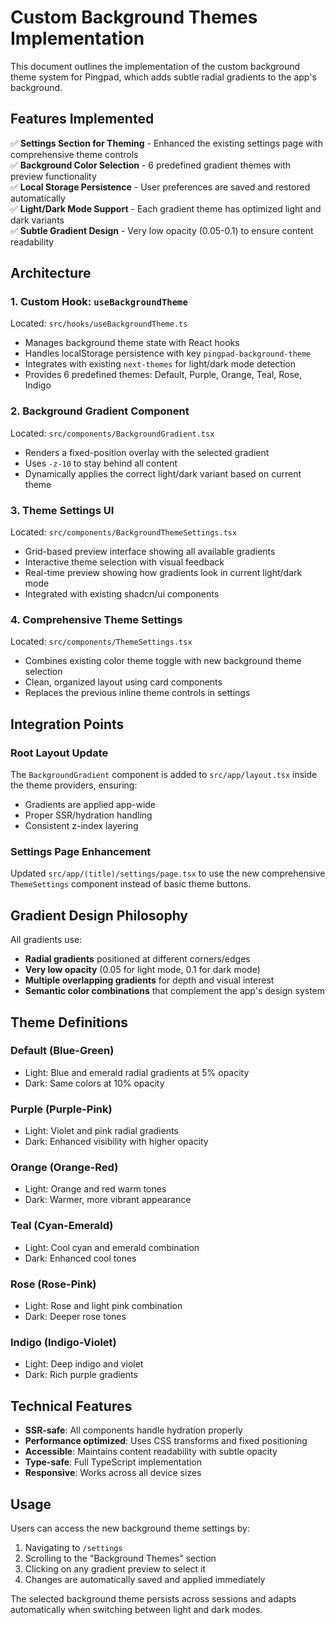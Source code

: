 # Custom Background Themes Implementation

This document outlines the implementation of the custom background theme system for Pingpad, which adds subtle radial gradients to the app's background.

## Features Implemented

✅ **Settings Section for Theming** - Enhanced the existing settings page with comprehensive theme controls  
✅ **Background Color Selection** - 6 predefined gradient themes with preview functionality  
✅ **Local Storage Persistence** - User preferences are saved and restored automatically  
✅ **Light/Dark Mode Support** - Each gradient theme has optimized light and dark variants  
✅ **Subtle Gradient Design** - Very low opacity (0.05-0.1) to ensure content readability  

## Architecture

### 1. Custom Hook: `useBackgroundTheme`
Located: `src/hooks/useBackgroundTheme.ts`

- Manages background theme state with React hooks
- Handles localStorage persistence with key `pingpad-background-theme`
- Integrates with existing `next-themes` for light/dark mode detection
- Provides 6 predefined themes: Default, Purple, Orange, Teal, Rose, Indigo

### 2. Background Gradient Component
Located: `src/components/BackgroundGradient.tsx`

- Renders a fixed-position overlay with the selected gradient
- Uses `-z-10` to stay behind all content
- Dynamically applies the correct light/dark variant based on current theme

### 3. Theme Settings UI
Located: `src/components/BackgroundThemeSettings.tsx`

- Grid-based preview interface showing all available gradients
- Interactive theme selection with visual feedback
- Real-time preview showing how gradients look in current light/dark mode
- Integrated with existing shadcn/ui components

### 4. Comprehensive Theme Settings
Located: `src/components/ThemeSettings.tsx`

- Combines existing color theme toggle with new background theme selection
- Clean, organized layout using card components
- Replaces the previous inline theme controls in settings

## Integration Points

### Root Layout Update
The `BackgroundGradient` component is added to `src/app/layout.tsx` inside the theme providers, ensuring:
- Gradients are applied app-wide
- Proper SSR/hydration handling
- Consistent z-index layering

### Settings Page Enhancement
Updated `src/app/(title)/settings/page.tsx` to use the new comprehensive `ThemeSettings` component instead of basic theme buttons.

## Gradient Design Philosophy

All gradients use:
- **Radial gradients** positioned at different corners/edges
- **Very low opacity** (0.05 for light mode, 0.1 for dark mode)
- **Multiple overlapping gradients** for depth and visual interest
- **Semantic color combinations** that complement the app's design system

## Theme Definitions

### Default (Blue-Green)
- Light: Blue and emerald radial gradients at 5% opacity
- Dark: Same colors at 10% opacity

### Purple (Purple-Pink)
- Light: Violet and pink radial gradients
- Dark: Enhanced visibility with higher opacity

### Orange (Orange-Red)
- Light: Orange and red warm tones
- Dark: Warmer, more vibrant appearance

### Teal (Cyan-Emerald)
- Light: Cool cyan and emerald combination
- Dark: Enhanced cool tones

### Rose (Rose-Pink)
- Light: Rose and light pink combination
- Dark: Deeper rose tones

### Indigo (Indigo-Violet)
- Light: Deep indigo and violet
- Dark: Rich purple gradients

## Technical Features

- **SSR-safe**: All components handle hydration properly
- **Performance optimized**: Uses CSS transforms and fixed positioning
- **Accessible**: Maintains content readability with subtle opacity
- **Type-safe**: Full TypeScript implementation
- **Responsive**: Works across all device sizes

## Usage

Users can access the new background theme settings by:
1. Navigating to `/settings`
2. Scrolling to the "Background Themes" section
3. Clicking on any gradient preview to select it
4. Changes are automatically saved and applied immediately

The selected background theme persists across sessions and adapts automatically when switching between light and dark modes.
